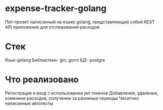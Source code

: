 # expense-tracker-golang
Пет-проект написанный на языке golang, представляющий собой REST API приложение для отслеживания расходов
# Стек
Язык-golang
Библиотеки- gin, gorm
БД- postgre
# Что реализовано
Регистрация и вход с использование jwt токенов
Добавление, удаление, изменени расходов, получение за разлиные периоды
Часитчно написанные автотесты
